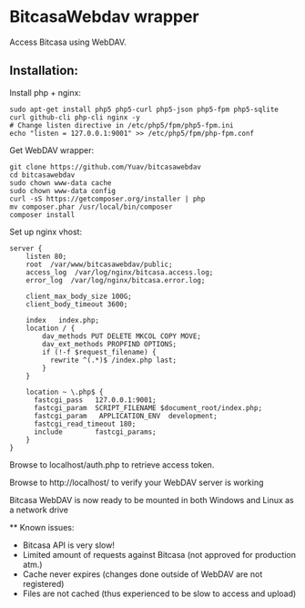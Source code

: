 BitcasaWebdav wrapper
=====================

Access Bitcasa using WebDAV. 

Installation:
-------------

Install php + nginx:

    sudo apt-get install php5 php5-curl php5-json php5-fpm php5-sqlite curl github-cli php-cli nginx -y
    # Change listen directive in /etc/php5/fpm/php5-fpm.ini
    echo "listen = 127.0.0.1:9001" >> /etc/php5/fpm/php-fpm.conf

Get WebDAV wrapper:

	git clone https://github.com/Yuav/bitcasawebdav
	cd bitcasawebdav
	sudo chown www-data cache
	sudo chown www-data config
	curl -sS https://getcomposer.org/installer | php
	mv composer.phar /usr/local/bin/composer
	composer install

Set up nginx vhost:

    server {
        listen 80;
        root  /var/www/bitcasawebdav/public;
        access_log  /var/log/nginx/bitcasa.access.log;
        error_log  /var/log/nginx/bitcasa.error.log;

		client_max_body_size 100G;
		client_body_timeout 3600;

        index   index.php;
        location / {
            dav_methods PUT DELETE MKCOL COPY MOVE;
            dav_ext_methods PROPFIND OPTIONS;
            if (!-f $request_filename) {
              rewrite ^(.*)$ /index.php last;
            }
        }

        location ~ \.php$ {
          fastcgi_pass   127.0.0.1:9001;
          fastcgi_param  SCRIPT_FILENAME $document_root/index.php;
          fastcgi_param   APPLICATION_ENV  development;
          fastcgi_read_timeout 180;
          include        fastcgi_params;
        }
    }

Browse to localhost/auth.php to retrieve access token.

Browse to http://localhost/ to verify your WebDAV server is working

Bitcasa WebDAV is now ready to be mounted in both Windows and Linux as a network drive

** Known issues:
 - Bitcasa API is very slow!
 - Limited amount of requests against Bitcasa (not approved for production atm.)
 - Cache never expires (changes done outside of WebDAV are not registered)
 - Files are not cached (thus experienced to be slow to access and upload)
